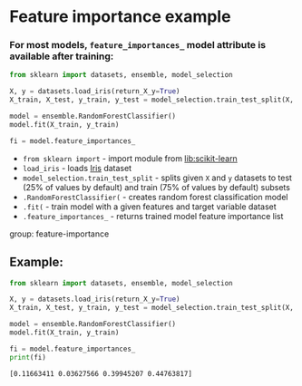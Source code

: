 # Feature importance example

### For most models, `feature_importances_` model attribute is available after training:

```python
from sklearn import datasets, ensemble, model_selection

X, y = datasets.load_iris(return_X_y=True)
X_train, X_test, y_train, y_test = model_selection.train_test_split(X, y)

model = ensemble.RandomForestClassifier()
model.fit(X_train, y_train)

fi = model.feature_importances_
```

- `from sklearn import` - import module from [lib:scikit-learn](https://onelinerhub.com/python-scikit-learn/how-to-install-scikit-learn-using-pip)
- `load_iris` - loads [Iris](https://scikit-learn.org/stable/auto_examples/datasets/plot_iris_dataset.html) dataset
- `model_selection.train_test_split` - splits given `X` and `y` datasets to test (25% of values by default) and train (75% of values by default) subsets
- `.RandomForestClassifier(` - creates random forest classification model
- `.fit(` - train model with a given features and target variable dataset
- `.feature_importances_` - returns trained model feature importance list

group: feature-importance

## Example: 
```python
from sklearn import datasets, ensemble, model_selection

X, y = datasets.load_iris(return_X_y=True)
X_train, X_test, y_train, y_test = model_selection.train_test_split(X, y)

model = ensemble.RandomForestClassifier()
model.fit(X_train, y_train)

fi = model.feature_importances_
print(fi)
```
```
[0.11663411 0.03627566 0.39945207 0.44763817]

```

